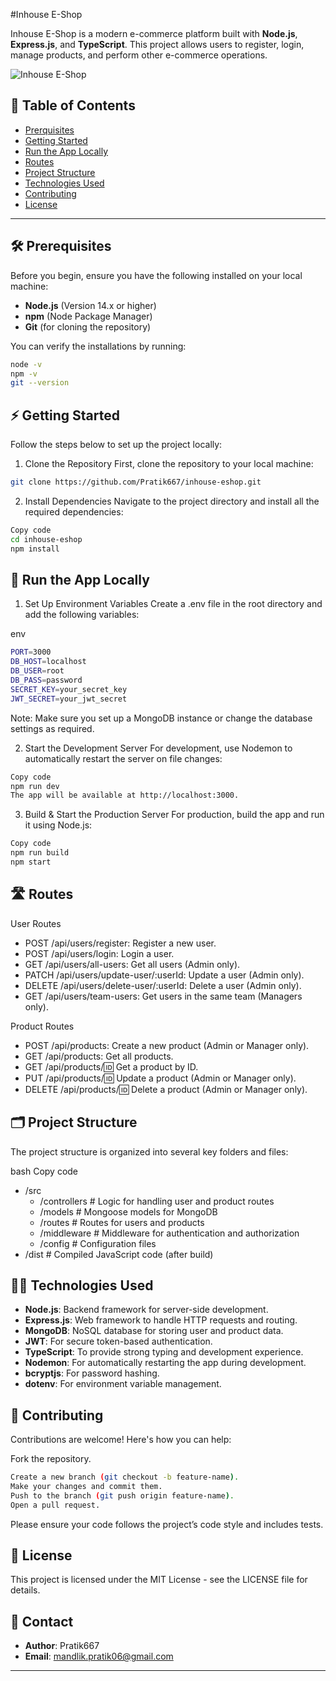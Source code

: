 #Inhouse E-Shop

Inhouse E-Shop is a modern e-commerce platform built with **Node.js**, **Express.js**, and **TypeScript**. This project allows users to register, login, manage products, and perform other e-commerce operations.

![Inhouse E-Shop](https://via.placeholder.com/800x200.png?text=Inhouse+E-Shop)

## 🚀 Table of Contents

- [Prerquisites](#prerequisites)
- [Getting Started](#getting-started)
- [Run the App Locally](#run-the-app-locally)
- [Routes](#routes)
- [Project Structure](#project-structure)
- [Technologies Used](#-technologies-used)
- [Contributing](#contributing)
- [License](#-license)

---

## 🛠️ Prerequisites

Before you begin, ensure you have the following installed on your local machine:

- **Node.js** (Version 14.x or higher)  
- **npm** (Node Package Manager)
- **Git** (for cloning the repository)

You can verify the installations by running:

```bash
node -v
npm -v
git --version
```

## ⚡ Getting Started
Follow the steps below to set up the project locally:

1. Clone the Repository
First, clone the repository to your local machine:

```bash
git clone https://github.com/Pratik667/inhouse-eshop.git
```

2. Install Dependencies
Navigate to the project directory and install all the required dependencies:

```bash
Copy code
cd inhouse-eshop
npm install
```

## 🚀 Run the App Locally
1. Set Up Environment Variables
Create a .env file in the root directory and add the following variables:

env
```bash
PORT=3000
DB_HOST=localhost
DB_USER=root
DB_PASS=password
SECRET_KEY=your_secret_key
JWT_SECRET=your_jwt_secret
```
Note: Make sure you set up a MongoDB instance or change the database settings as required.

2. Start the Development Server
For development, use Nodemon to automatically restart the server on file changes:

```bash
Copy code
npm run dev
The app will be available at http://localhost:3000.
```

3. Build & Start the Production Server
For production, build the app and run it using Node.js:

```bash
Copy code
npm run build
npm start
```

## 🛣️ Routes
User Routes
- POST /api/users/register: Register a new user.
- POST /api/users/login: Login a user.
- GET /api/users/all-users: Get all users (Admin only).
- PATCH /api/users/update-user/:userId: Update a user (Admin only).
- DELETE /api/users/delete-user/:userId: Delete a user (Admin only).
- GET /api/users/team-users: Get users in the same team (Managers only).

Product Routes
- POST /api/products: Create a new product (Admin or Manager only).
- GET /api/products: Get all products.
- GET /api/products/:id: Get a product by ID.
- PUT /api/products/:id: Update a product (Admin or Manager only).
- DELETE /api/products/:id: Delete a product (Admin or Manager only).

## 🗂️ Project Structure
The project structure is organized into several key folders and files:

bash
Copy code
- /src
  - /controllers  # Logic for handling user and product routes
  - /models       # Mongoose models for MongoDB
  - /routes       # Routes for users and products
  - /middleware   # Middleware for authentication and authorization
  - /config       # Configuration files
- /dist           # Compiled JavaScript code (after build)

## 🧑‍💻 Technologies Used
- **Node.js**: Backend framework for server-side development.
- **Express.js**: Web framework to handle HTTP requests and routing.
- **MongoDB**: NoSQL database for storing user and product data.
- **JWT**: For secure token-based authentication.
- **TypeScript**: To provide strong typing and development experience.
- **Nodemon**: For automatically restarting the app during development.
- **bcryptjs**: For password hashing.
- **dotenv**: For environment variable management.

## 🤝 Contributing
Contributions are welcome! Here's how you can help:

Fork the repository.
```bash
Create a new branch (git checkout -b feature-name).
Make your changes and commit them.
Push to the branch (git push origin feature-name).
Open a pull request.
```
Please ensure your code follows the project’s code style and includes tests.

## 📄 License
This project is licensed under the MIT License - see the LICENSE file for details.

## 🔗 Contact
- **Author**: Pratik667
- **Email**: mandlik.pratik06@gmail.com


---
